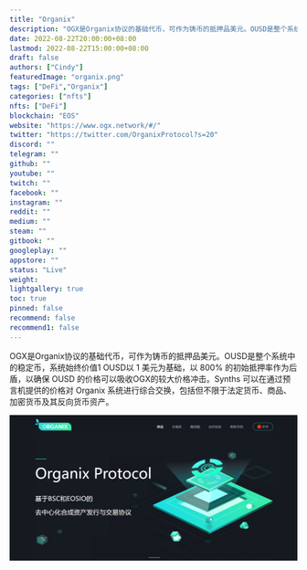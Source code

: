 ```yaml
---
title: "Organix"
description: "OGX是Organix协议的基础代币，可作为铸币的抵押品美元。OUSD是整个系统中的稳定币，系统始终价值1 OUSD以 1 美元为基础，以 800% 的初始抵押率作为后盾，以确保 OUSD 的价格可以吸收OGX的较大价格冲击。"
date: 2022-08-22T20:00:00+08:00
lastmod: 2022-08-22T15:00:00+08:00
draft: false
authors: ["Cindy"]
featuredImage: "organix.png"
tags: ["DeFi","Organix"]
categories: ["nfts"]
nfts: ["DeFi"]
blockchain: "EOS"
website: "https://www.ogx.network/#/"
twitter: "https://twitter.com/OrganixProtocol?s=20"
discord: ""
telegram: ""
github: ""
youtube: ""
twitch: ""
facebook: ""
instagram: ""
reddit: ""
medium: ""
steam: ""
gitbook: ""
googleplay: ""
appstore: ""
status: "Live"
weight: 
lightgallery: true
toc: true
pinned: false
recommend: false
recommend1: false
---
```

OGX是Organix协议的基础代币，可作为铸币的抵押品美元。OUSD是整个系统中的稳定币，系统始终价值1 OUSD以 1 美元为基础，以 800% 的初始抵押率作为后盾，以确保 OUSD 的价格可以吸收OGX的较大价格冲击。Synths 可以在通过预言机提供的价格对 Organix 系统进行综合交换，包括但不限于法定货币、商品、加密货币及其反向货币资产。

![image-20220822170400038](image-20220822170400038.png)